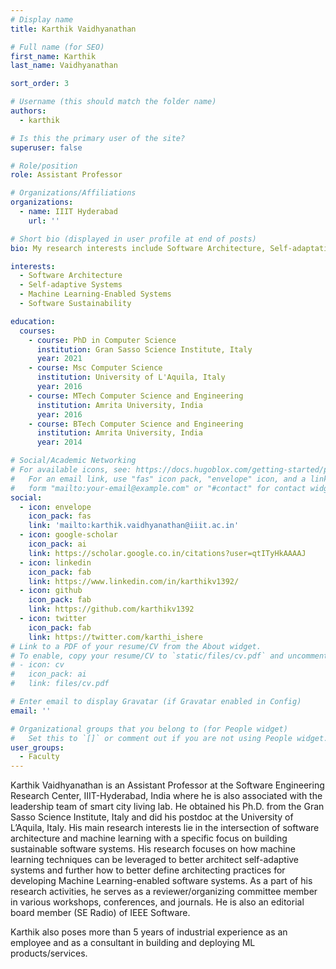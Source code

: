 ```yaml
---
# Display name
title: Karthik Vaidhyanathan

# Full name (for SEO)
first_name: Karthik
last_name: Vaidhyanathan

sort_order: 3

# Username (this should match the folder name)
authors:
  - karthik

# Is this the primary user of the site?
superuser: false

# Role/position
role: Assistant Professor

# Organizations/Affiliations
organizations:
  - name: IIIT Hyderabad
    url: ''

# Short bio (displayed in user profile at end of posts)
bio: My research interests include Software Architecture, Self-adaptation and ML-enabled Systemss

interests:
  - Software Architecture
  - Self-adaptive Systems
  - Machine Learning-Enabled Systems
  - Software Sustainability

education:
  courses:
    - course: PhD in Computer Science
      institution: Gran Sasso Science Institute, Italy
      year: 2021
    - course: Msc Computer Science
      institution: University of L'Aquila, Italy
      year: 2016
    - course: MTech Computer Science and Engineering
      institution: Amrita University, India
      year: 2016
    - course: BTech Computer Science and Engineering
      institution: Amrita University, India
      year: 2014

# Social/Academic Networking
# For available icons, see: https://docs.hugoblox.com/getting-started/page-builder/#icons
#   For an email link, use "fas" icon pack, "envelope" icon, and a link in the
#   form "mailto:your-email@example.com" or "#contact" for contact widget.
social:
  - icon: envelope
    icon_pack: fas
    link: 'mailto:karthik.vaidhyanathan@iiit.ac.in'
  - icon: google-scholar
    icon_pack: ai
    link: https://scholar.google.co.in/citations?user=qtITyHkAAAAJ
  - icon: linkedin
    icon_pack: fab
    link: https://www.linkedin.com/in/karthikv1392/
  - icon: github
    icon_pack: fab
    link: https://github.com/karthikv1392
  - icon: twitter
    icon_pack: fab
    link: https://twitter.com/karthi_ishere
# Link to a PDF of your resume/CV from the About widget.
# To enable, copy your resume/CV to `static/files/cv.pdf` and uncomment the lines below.
# - icon: cv
#   icon_pack: ai
#   link: files/cv.pdf

# Enter email to display Gravatar (if Gravatar enabled in Config)
email: ''

# Organizational groups that you belong to (for People widget)
#   Set this to `[]` or comment out if you are not using People widget.
user_groups:
  - Faculty
---
```

Karthik Vaidhyanathan is an Assistant Professor at the Software Engineering Research Center, IIIT-Hyderabad, India where he is also associated with the leadership team of smart city living lab. He obtained his Ph.D. from the Gran Sasso Science Institute, Italy and did his postdoc at the University of L’Aquila, Italy. His main research interests lie in the intersection of software architecture and machine learning with a specific focus on building sustainable software systems. His research focuses on how machine learning techniques can be leveraged to better architect self-adaptive systems and further how to better define architecting practices for developing Machine Learning-enabled software systems. As a part of his research activities, he serves as a reviewer/organizing committee member in various workshops, conferences, and journals. He is also an editorial board member (SE Radio) of IEEE Software.

Karthik also poses more than 5 years of industrial experience as an employee and as a consultant in building and deploying ML products/services.
